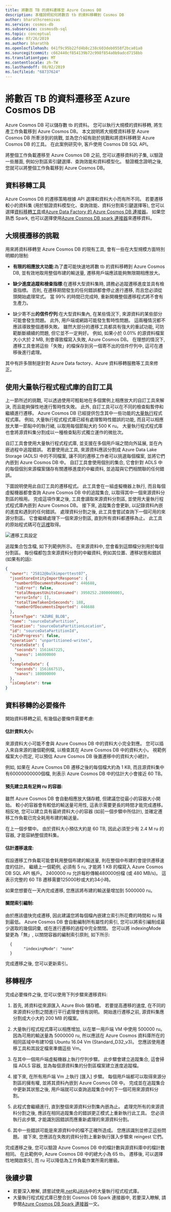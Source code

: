 ```yaml
---
title: 將數百 TB 的資料遷移至 Azure Cosmos DB
description: 本檔說明如何將數百 tb 的資料移轉到 Cosmos DB
author: bharathsreenivas
ms.service: cosmos-db
ms.subservice: cosmosdb-sql
ms.topic: conceptual
ms.date: 07/26/2019
ms.author: bharathb
ms.openlocfilehash: 041f9c95b22fd4b8c238c603deb0558f2bca01a8
ms.sourcegitcommit: c662440cf854139b72c998f854a0b9adcd7158bb
ms.translationtype: MT
ms.contentlocale: zh-TW
ms.lasthandoff: 08/02/2019
ms.locfileid: "68737624"
---
```

# <a name="migrate-hundreds-of-terabytes-of-data-into-azure-cosmos-db"></a>將數百 TB 的資料遷移至 Azure Cosmos DB 

Azure Cosmos DB 可以儲存數 tb 的資料。 您可以執行大規模的資料移轉, 將生產工作負載移到 Azure Cosmos DB。 本文說明將大規模資料移至 Azure Cosmos DB 所牽涉到的挑戰, 並為您介紹有助於挑戰和將資料移轉至 Azure Cosmos DB 的工具。 在此案例研究中, 客戶使用 Cosmos DB SQL API。  

將整個工作負載遷移至 Azure Cosmos DB 之前, 您可以遷移資料的子集, 以驗證一些層面, 例如分割區索引鍵選擇、查詢效能和資料模型化。 驗證概念證明之後, 您就可以將整個工作負載移到 Azure Cosmos DB。  

## <a name="tools-for-data-migration"></a>資料移轉工具 

Azure Cosmos DB 的遷移策略根據 API 選擇和資料大小而有所不同。 若要遷移較小的資料集 (用於驗證資料模型化、查詢效能、資料分割索引鍵選擇等), 您可以選擇[資料移轉工具](import-data.md)或[Azure Data Factory 的 Azure Cosmos DB 連接器](../data-factory/connector-azure-cosmos-db.md)。 如果您熟悉 Spark, 也可以選擇使用[Azure Cosmos DB spark 連接器](spark-connector.md)來遷移資料。

## <a name="challenges-for-large-scale-migrations"></a>大規模遷移的挑戰 

用來將資料移轉至 Azure Cosmos DB 的現有工具, 會有一些在大型規模方面特別明顯的限制:

 * **有限的相應放大功能**:為了盡可能快速地將數 tb 的資料移轉到 Azure Cosmos DB, 並有效地取用整個布建的輸送量, 遷移用戶端應該能夠無限期相應放大。  

* **缺少進度追蹤和檢查指標**:在遷移大型資料集時, 請務必追蹤遷移進度並具有檢查指標。 否則, 在遷移期間發生的任何錯誤都會停止進行遷移, 而且您必須從頭開始處理常式。 當 99% 的時間已完成時, 重新開機整個遷移程式將不會有生產力。  

* 缺少寄不出**的信件佇列**:在大型資料集內, 在某些情況下, 來源資料的某些部分可能會發生問題。 此外, 用戶端或網路可能發生暫時性問題。 這兩種情況都不應該導致整個遷移失敗。 雖然大部分的遷移工具都具有強大的重試功能, 可防範斷斷續續的問題, 但它並不一定夠好。 例如, 如果小於 0.01% 的源資料檔案大小大於 2 MB, 則會導致檔寫入失敗, Azure Cosmos DB。 在理想的情況下, 遷移工具會將這些「失敗」的檔保存到另一個寄不出的信件佇列中, 這可在遷移後進行處理。 

其中有許多限制是針對 Azure Data factory、Azure 資料移轉服務等工具來修正。 

## <a name="custom-tool-with-bulk-executor-library"></a>使用大量執行程式程式庫的自訂工具 

上一節所述的挑戰, 可以透過使用可輕鬆地在多個實例上相應放大的自訂工具來解決, 而且能夠彈性地進行暫時性失敗。 此外, 自訂工具可以在不同的檢查點暫停和繼續進行遷移。 Azure Cosmos DB 已經提供包含其中一些功能的[大量執行](https://docs.microsoft.com/azure/cosmos-db/bulk-executor-overview)程式程式庫。 例如, 大量執行程式程式庫已經有處理暫時性錯誤的功能, 而且可以相應放大單一節點中的執行緒, 以取用每個節點大約 500 K ru。 大量執行程式程式庫也會將源資料集分割成以一種檢查點形式獨立運作的微批次。  

自訂工具會使用大量執行程式程式庫, 並支援在多個用戶端之間向外延展, 並在內嵌過程中追蹤錯誤。 若要使用此工具, 來源資料應該分割成 Azure Data Lake Storage (ADLS) 中的不同檔案, 讓不同的遷移工作者可以挑選每個檔案, 並將它們內嵌到 Azure Cosmos DB 中。 自訂工具會使用個別的集合, 它會針對 ADLS 中的每個個別來源檔案儲存有關遷移進度的中繼資料, 並追蹤與它們相關聯的任何錯誤。  

下圖說明使用此自訂工具的遷移程式。 此工具會在一組虛擬機器上執行, 而且每個虛擬機器都會查詢 Azure Cosmos DB 中的追蹤集合, 以取得其中一個來源資料分割區的租用。 完成這項作業之後, 工具會讀取來源資料分割區, 並使用大量執行程式程式庫內嵌到 Azure Cosmos DB。 接下來, 追蹤集合會更新, 以記錄資料內嵌的進度和遇到的任何錯誤。 處理資料分割之後, 此工具會嘗試查詢下一個可用的來源分割區。 它會繼續處理下一個來源分割區, 直到所有資料都遷移為止。 此工具的原始程式碼可在[這裡](https://github.com/Azure-Samples/azure-cosmosdb-bulkingestion)取得。  

 
![遷移工具設定](./media/migrate-cosmosdb-data/migrationsetup.png)
 

 

追蹤集合包含檔, 如下列範例所示。 在來源資料中, 您會看到這類檔分別用於每個分割區。  每份檔都包含來源資料分割的中繼資料, 例如其位置、遷移狀態和錯誤 (如果有的話):  

```json
{ 
  "owner": "25812@bulkimporttest07", 
  "jsonStoreEntityImportResponse": { 
    "numberOfDocumentsReceived": 446688, 
    "isError": false, 
    "totalRequestUnitsConsumed": 3950252.2800000003, 
    "errorInfo": [], 
    "totalTimeTakenInSeconds": 188, 
    "numberOfDocumentsImported": 446688 
  }, 
  "storeType": "AZURE_BLOB", 
  "name": "sourceDataPartition", 
  "location": "sourceDataPartitionLocation", 
  "id": "sourceDataPartitionId", 
  "isInProgress": false, 
  "operation": "unpartitioned-writes", 
  "createDate": { 
    "seconds": 1561667225, 
    "nanos": 146000000 
  }, 
  "completeDate": { 
    "seconds": 1561667515, 
    "nanos": 180000000 
  }, 
  "isComplete": true 
} 
```
 

## <a name="prerequisites-for-data-migration"></a>資料移轉的必要條件 

開始資料移轉之前, 有幾個必要條件需要考慮:  

#### <a name="estimate-the-data-size"></a>估計資料大小:  

來源資料大小可能不會與 Azure Cosmos DB 中的資料大小完全對應。 您可以插入來自來源的幾個範例檔, 以檢查其在 Azure Cosmos DB 中的資料大小。 視範例檔案大小而定, 可以預估 Azure Cosmos DB 後置遷移中的資料大小總計。 

例如, 如果在 Azure Cosmos DB 遷移之後的每個檔大約為 1 KB, 而且源資料集中有60000000000個檔, 則表示 Azure Cosmos DB 中的估計大小會接近 60 TB。 

 

#### <a name="pre-create-containers-with-enough-rus"></a>預先建立具有足夠 ru 的容器: 

雖然 Azure Cosmos DB 會自動相應放大儲存體, 但建議您從最小的容器大小開始。 較小的容器會有較低的輸送量可用性, 這表示需要更長的時間才能完成遷移。 相反地, 您可以建立具有最終資料大小的容器 (如前一個步驟中所估計), 並確定遷移工作負載已完全耗用布建的輸送量。  

在上一個步驟中。 由於資料大小預估大約是 60 TB, 因此必須至少有 2.4 M ru 的容器, 才能容納整個資料集。  

 

#### <a name="estimate-the-migration-speed"></a>估計遷移速度: 

假設遷移工作負載可能會耗用整個布建的輸送量, 則在整個中布建的會提供遷移速度的估計。 繼續上一個範例, 必須有 5 ru, 才能將 1 KB 的檔寫入 Azure Cosmos DB SQL API 帳戶。  2400000 ru 允許每秒傳輸480000份檔 (或 480 MB/s)。 這表示完整的 60 TB 遷移需要125000秒或大約34小時。  

如果您想要在一天內完成遷移, 您應該將布建的輸送量增加到 5000000 ru。 

 

#### <a name="turn-off-the-indexing"></a>關閉索引編制:  

由於應該儘快完成遷移, 因此建議您將每個檔內嵌建立索引所花費的時間和 ru 降到最低。  Azure Cosmos DB 會自動編制所有屬性的索引, 您可以將索引編制成最少選取的幾個詞彙, 或在進行遷移的過程中完全關閉。 您可以將 indexingMode 變更為「無」, 以關閉容器的編制索引原則, 如下所示:  

 
```
  { 
        "indexingMode": "none" 
  } 
```
 

完成遷移之後, 您可以更新索引。  

## <a name="migration-process"></a>移轉程序 

完成必要條件之後, 您可以使用下列步驟來遷移資料:  

1. 首先, 將資料從來源匯入 Azure Blob 儲存體。 若要提高遷移的速度, 在不同的來源資料分割之間進行平行處理會很有説明。 開始進行遷移之前, 源資料集應分割成大小大約 200 MB 的檔案。   

2. 大量執行程式程式庫可以相應增加, 以在單一用戶端 VM 中使用 500000 ru。 因為可用的輸送量為 5000000 ru, 所以應該在 Azure Cosmos 資料庫所在的相同區域中布建10個 Ubuntu 16.04 Vm (Standard_D32_v3)。 您應該使用遷移工具和其設定檔來準備這些 Vm。  

3. 在其中一個用戶端虛擬機器上執行佇列步驟。 此步驟會建立追蹤集合, 這會掃描 ADLS 容器, 並為每個源資料集的分割區檔案建立進度追蹤檔。  

4. 接下來, 在所有用戶端 Vm 上執行 [匯入] 步驟。 每個用戶端都可以取得來源分割區的擁有權, 並將其資料內嵌到 Azure Cosmos DB 中。 完成並在追蹤集合中更新其狀態之後, 用戶端就可以查詢追蹤集合中的下一個可用來源資料分割。  

5. 此程式會繼續進行, 直到整個來源資料分割集內嵌為止。 處理完所有的來源資料分割之後, 應該在相同追蹤集合的錯誤更正模式上重新執行此工具。 您必須執行此步驟, 才能識別因錯誤而應重新處理的來源資料分割。  

6. 其中一些錯誤可能是來源資料中的檔不正確所造成。 您應該識別並修正這些問題。 接下來, 您應該在失敗的資料分割上重新執行匯入步驟來 reingest 它們。 

完成遷移之後, 您可以驗證 Azure Cosmos DB 中的檔計數與源資料庫中的檔計數相同。 在此範例中, Azure Cosmos DB 中的總大小為 65 tb。 遷移後, 可以選擇性地開啟索引, 而 ru 可以降低為工作負載作業所需的層級。   

## <a name="next-steps"></a>後續步驟
* 若要深入瞭解, 請嘗試使用[.net](bulk-executor-dot-net.md)和[JAVA](bulk-executor-java.md)中的大量執行程式程式庫。 
* 大量執行程式程式庫已整合到 Cosmos DB Spark 連接器中, 若要深入瞭解, 請參閱[Azure Cosmos DB Spark 連接器](spark-connector.md)一文。  

